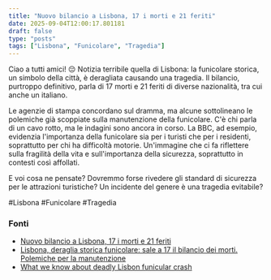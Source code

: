 ```yaml
---
title: "Nuovo bilancio a Lisbona, 17 i morti e 21 feriti"
date: 2025-09-04T12:00:17.801181
draft: false
type: "posts"
tags: ["Lisbona", "Funicolare", "Tragedia"]
---
```


Ciao a tutti amici! 😔  Notizia terribile quella di Lisbona: la funicolare storica, un simbolo della città, è deragliata causando una tragedia.  Il bilancio, purtroppo definitivo, parla di 17 morti e 21 feriti di diverse nazionalità, tra cui anche un italiano.  

Le agenzie di stampa concordano sul dramma, ma alcune sottolineano le polemiche già scoppiate sulla manutenzione della funicolare.  C'è chi parla di un cavo rotto, ma le indagini sono ancora in corso.  La BBC, ad esempio, evidenzia l'importanza della funicolare sia per i turisti che per i residenti, soprattutto per chi ha difficoltà motorie.  Un'immagine che ci fa riflettere sulla fragilità della vita e sull'importanza della sicurezza, soprattutto in contesti così affollati.

E voi cosa ne pensate?  Dovremmo forse rivedere gli standard di sicurezza per le attrazioni turistiche?  Un incidente del genere è una tragedia evitabile?

#Lisbona #Funicolare #Tragedia


### Fonti
- [Nuovo bilancio a Lisbona, 17 i morti e 21 feriti](https://www.ansa.it/sito/notizie/topnews/2025/09/04/nuovo-bilancio-a-lisbona-17-i-morti-e-21-feriti_b49534a2-a067-47e1-ad17-8cfafc117a0d.html)
- [Lisbona, deraglia storica funicolare: sale a 17 il bilancio dei morti. Polemiche per la manutenzione](https://www.repubblica.it/esteri/2025/09/04/news/lisbona_funicolare_incidente_morti_manutenzione-424825445/)
- [What we know about deadly Lisbon funicular crash](https://www.bbc.com/news/articles/cn95l12epxzo?at_medium=RSS&at_campaign=rss)
